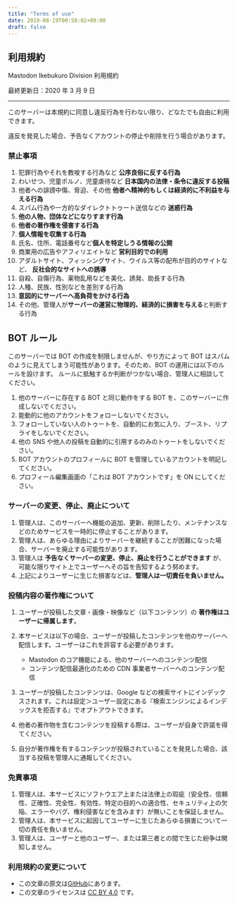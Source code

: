 ```yaml
---
title: "Terms of use"
date: 2019-08-19T00:58:02+09:00
draft: false
---
```


## 利用規約

Mastodon Ikebukuro Division 利用規約

最終更新日：2020 年 3 月 9 日

---

このサーバーは本規約に同意し違反行為を行わない限り、どなたでも自由に利用できます。

違反を発見した場合、予告なくアカウントの停止や削除を行う場合があります。

### 禁止事項

1. 犯罪行為やそれを教唆する行為など **公序良俗に反する行為**
1. わいせつ、児童ポルノ、児童虐待など **日本国内の法律・条令に違反する投稿**
1. 他者への誹謗中傷、脅迫、その他 **他者へ精神的もしくは経済的に不利益を与える行為**
1. スパム行為や一方的なダイレクトトゥート送信などの **迷惑行為**
1. **他の人物、団体などになりすます行為**
1. **他者の著作権を侵害する行為**
1. **個人情報を収集する行為**
1. 氏名、住所、電話番号など**個人を特定しうる情報の公開**
1. 商業用の広告やアフィリエイトなど **営利目的での利用**
1. アダルトサイト、フィッシングサイト、ウイルス等の配布が目的のサイトなど、 **反社会的なサイトへの誘導**
1. 自殺、自傷行為、薬物乱用などを美化、誘発、助長する行為
1. 人種、民族、性別などを差別する行為
1. **意図的にサーバーへ高負荷をかける行為**
1. その他、管理人が**サーバーの運営に物理的、経済的に損害を与える**と判断する行為

## BOT ルール

このサーバーでは BOT の作成を制限しませんが、やり方によって BOT はスパムのように見えてしまう可能性があります。そのため、BOT の運用には以下のルールを設けます。
ルールに抵触するか判断がつかない場合、管理人に相談してください。

1. 他のサーバーに存在する BOT と同じ動作をする BOT を、このサーバーに作成しないでください。
1. 能動的に他のアカウントをフォローしないでください。
1. フォローしていない人のトゥートを、自動的にお気に入り、ブースト、リプライをしないでください。
1. 他の SNS や他人の投稿を自動的に引用するのみのトゥートをしないでください。
1. BOT アカウントのプロフィールに BOT を管理しているアカウントを明記してください。
1. プロフィール編集画面の「これは BOT アカウントです」を ON にしてください。

### サーバーの変更、停止、廃止について

1. 管理人は、このサーバーへ機能の追加、更新、削除したり、メンテナンスなどのためサービスを一時的に停止することがあります。
1. 管理人は、あらゆる理由によりサーバーを継続することが困難になった場合、サーバーを廃止する可能性があります。
1. 管理人は **予告なくサーバーの変更、停止、廃止を行うことができます** が、可能な限りサイト上でユーザーへその旨を告知するよう努めます。
1. 上記によりユーザーに生じた損害などは、**管理人は一切責任を負いません。**

### 投稿内容の著作権について

1. ユーザーが投稿した文章・画像・映像など（以下コンテンツ）の **著作権はユーザーに帰属します**。
1. 本サービスは以下の場合、ユーザーが投稿したコンテンツを他のサーバーへ配信します。ユーザーはこれを許容する必要があります。

   - Mastodon のコア機能による、他のサーバーへのコンテンツ配信
   - コンテンツ配信最適化のための CDN 事業者サーバーへのコンテンツ配信

1. ユーザーが投稿したコンテンツは、Google などの検索サイトにインデックスされます。これは設定＞ユーザー設定にある『検索エンジンによるインデックスを拒否する』でオプトアウトできます。
1. 他者の著作物を含むコンテンツを投稿する際は、ユーザーが自身で許諾を得てください。
1. 自分が著作権を有するコンテンツが投稿されていることを発見した場合、該当する投稿を管理人に通報してください。

### 免責事項

1. 管理人は、本サービスにソフトウエア上または法律上の瑕疵（安全性、信頼性、正確性、完全性、有効性、特定の目的への適合性、セキュリティ上の欠陥、エラーやバグ、権利侵害などを含みます）が無いことを保証しません。
1. 管理人は、本サービスに起因してユーザーに生じたあらゆる損害について一切の責任を負いません。
1. 管理人は、ユーザーと他のユーザー、または第三者との間で生じた紛争は関知しません。

### 利用規約の変更について

- この文章の原文は[GitHub](https://github.com/ikebuku-ro/documentation/blob/master/docs/terms.md)にあります。
- この文章のライセンスは [CC BY 4.0](https://creativecommons.org/licenses/by/4.0/deed.ja) です。
